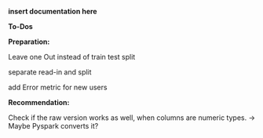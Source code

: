 
**insert documentation here** 





**To-Dos**

**Preparation:**

Leave one Out instead of train test split 

separate read-in and split 

add Error metric for new users 

**Recommendation:** 

Check if the raw version works as well, when columns are numeric types. -> Maybe Pyspark converts it?
